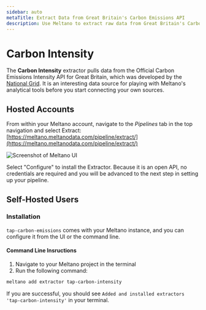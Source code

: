 ```yaml
---
sidebar: auto
metaTitle: Extract Data from Great Britain's Carbon Emissions API
description: Use Meltano to extract raw data from Great Britain's Carbon Emissions API and insert it into Postgres, Snowflake, and more. 
---
```


# Carbon Intensity

The **Carbon Intensity** extractor pulls data from the Official Carbon Emissions Intensity API for Great Britain, which was developed by the [National Grid](https://www.nationalgrid.com/uk). It is an interesting data source for playing with Meltano's analytical tools before you start connecting your own sources.

## Hosted Accounts

From within your Meltano account, navigate to the *Pipelines* tab in the top navigation and select Extract: [https://meltano.meltanodata.com/pipeline/extract/](https://meltano.meltanodata.com/pipeline/extract/)

![Screenshot of Meltano UI](/images/csv-tutorial/01-csv-extractor-selection.png)

Select "Configure" to install the Extractor. Because it is an open API, no credentials are required and you will be advanced to the next step in setting up your pipeline.

## Self-Hosted Users

### Installation

`tap-carbon-emissions` comes with your Meltano instance, and you can configure it from the UI or the command line.

#### Command Line Insructions 

1. Navigate to your Meltano project in the terminal
2. Run the following command:

```bash
meltano add extractor tap-carbon-intensity
```

If you are successful, you should see `Added and installed extractors 'tap-carbon-intensity'` in your terminal.
